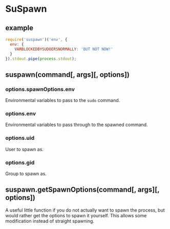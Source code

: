 # SuSpawn

## example

```node.js
require('suspawn')('env', {
  env: {
    VARBLOCKEDBYSUDOERSNORMALLY: 'BUT NOT NOW!'
  }
}).stdout.pipe(process.stdout);
```

## suspawn(command[, args][, options])

### options.spawnOptions.env

Environmental variables to pass to the `sudo` command.

### options.env

Environmental variables to pass through to the spawned command.

### options.uid

User to spawn as.

### options.gid

Group to spawn as.

## suspawn.getSpawnOptions(command[, args][, options])

A useful little function if you do not actually want to spawn the process,
but would rather get the options to spawn it yourself. This allows some
modification instead of straight spawning.
